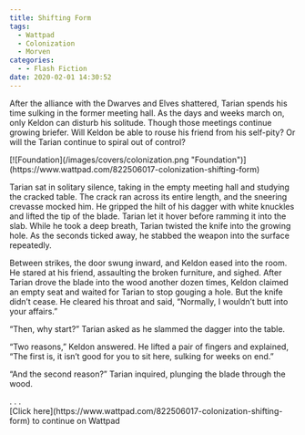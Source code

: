 ```yaml
---
title: Shifting Form
tags:
  - Wattpad
  - Colonization
  - Morven
categories:
  - - Flash Fiction
date: 2020-02-01 14:30:52
---
```


After the alliance with the Dwarves and Elves shattered, Tarian spends his time sulking in the former meeting hall. As the days and weeks march on, only Keldon can disturb his solitude. Though those meetings continue growing briefer.<!-- more --> Will Keldon be able to rouse his friend from his self-pity? Or will the Tarian continue to spiral out of control?

<div class="center">[![Foundation](/images/covers/colonization.png "Foundation")](https://www.wattpad.com/822506017-colonization-shifting-form)</div>

Tarian sat in solitary silence, taking in the empty meeting hall and studying the cracked table. The crack ran across its entire length, and the sneering crevasse mocked him. He gripped the hilt of his dagger with white knuckles and lifted the tip of the blade. Tarian let it hover before ramming it into the slab. While he took a deep breath, Tarian twisted the knife into the growing hole. As the seconds ticked away, he stabbed the weapon into the surface repeatedly.

Between strikes, the door swung inward, and Keldon eased into the room. He stared at his friend, assaulting the broken furniture, and sighed. After Tarian drove the blade into the wood another dozen times, Keldon claimed an empty seat and waited for Tarian to stop gouging a hole. But the knife didn’t cease. He cleared his throat and said, “Normally, I wouldn’t butt into your affairs.”

“Then, why start?” Tarian asked as he slammed the dagger into the table.

“Two reasons,” Keldon answered. He lifted a pair of fingers and explained, “The first is, it isn’t good for you to sit here, sulking for weeks on end.”

“And the second reason?” Tarian inquired, plunging the blade through the wood.

<div class="center story-ellipses">
.
.
.
</div><div class="center">[Click here](https://www.wattpad.com/822506017-colonization-shifting-form) to continue on Wattpad</div>